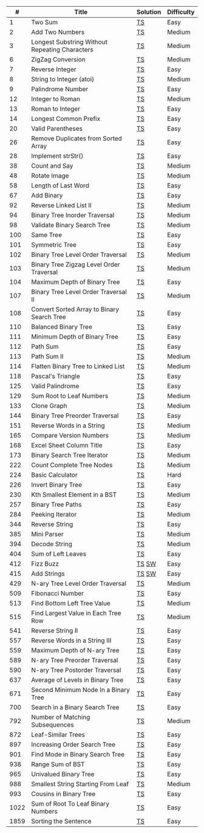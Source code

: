 | #   | Title                                                      | Solution                 | Difficulty |
| --- | ---------------------------------------------------------- | ------------------------ | ---------- |
| 1   | Two Sum                                                    | [TS][TS1]                | Easy       |
| 2   | Add Two Numbers                                            | [TS][TS2]                | Medium     |
| 3   | Longest Substring Without Repeating Characters             | [TS][TS3]                | Medium     |
| 6   | ZigZag Conversion                                          | [TS][TS6]                | Medium     |
| 7   | Reverse Integer                                            | [TS][TS7]                | Easy       |
| 8   | String to Integer (atoi)                                   | [TS][TS8]                | Medium     |
| 9   | Palindrome Number                                          | [TS][TS9]                | Easy       |
| 12  | Integer to Roman                                           | [TS][TS12]               | Medium     |
| 13  | Roman to Integer                                           | [TS][TS13]               | Easy       |
| 14  | Longest Common Prefix                                      | [TS][TS14]               | Easy       |
| 20  | Valid Parentheses                                          | [TS][TS20]               | Easy       |
| 26  | Remove Duplicates from Sorted Array                        | [TS][TS26]               | Easy       |
| 28  | Implement strStr()                                         | [TS][TS28]               | Easy       |
| 38  | Count and Say                                              | [TS][TS38]               | Medium     |
| 48  | Rotate Image                                               | [TS][TS48]               | Medium     |
| 58  | Length of Last Word                                        | [TS][TS58]               | Easy       |
| 67  | Add Binary                                                 | [TS][TS67]               | Easy       |
| 92  | Reverse Linked List II                                     | [TS][TS92]               | Medium     |
| 94  | Binary Tree Inorder Traversal                              | [TS][TS94]               | Medium     |
| 98  | Validate Binary Search Tree                                | [TS][TS98]               | Medium     |
| 100 | Same Tree                                                  | [TS][TS100]              | Easy       |
| 101 | Symmetric Tree                                             | [TS][TS101]              | Easy       |
| 102 | Binary Tree Level Order Traversal                          | [TS][TS102]              | Medium     |
| 103 | Binary Tree Zigzag Level Order Traversal                   | [TS][TS103]              | Medium     |
| 104 | Maximum Depth of Binary Tree                               | [TS][TS104]              | Easy       |
| 107 | Binary Tree Level Order Traversal II                       | [TS][TS107]              | Medium     |
| 108 | Convert Sorted Array to Binary Search Tree                 | [TS][TS108]              | Easy       |
| 110 | Balanced Binary Tree                                       | [TS][TS110]              | Easy       |
| 111 | Minimum Depth of Binary Tree                               | [TS][TS111]              | Easy       |
| 112 | Path Sum                                                   | [TS][TS112]              | Easy       |
| 113 | Path Sum II                                                | [TS][TS113]              | Medium     |
| 114 | Flatten Binary Tree to Linked List                         | [TS][TS114]              | Medium     |
| 118 | Pascal's Triangle                                          | [TS][TS118]              | Easy       |
| 125 | Valid Palindrome                                           | [TS][TS125]              | Easy       |
| 129 | Sum Root to Leaf Numbers                                   | [TS][TS129]              | Medium     |
| 133 | Clone Graph                                                | [TS][TS133]              | Medium     |
| 144 | Binary Tree Preorder Traversal                             | [TS][TS144]              | Easy       |
| 151 | Reverse Words in a String                                  | [TS][TS151]              | Medium     |
| 165 | Compare Version Numbers                                    | [TS][TS165]              | Medium     |
| 168 | Excel Sheet Column Title                                   | [TS][TS168]              | Easy       |
| 173 | Binary Search Tree Iterator                                | [TS][TS173]              | Medium     |
| 222 | Count Complete Tree Nodes                                  | [TS][TS222]              | Medium     |
| 224 | Basic Calculator                                           | [TS][TS224]              | Hard       |
| 226 | Invert Binary Tree                                         | [TS][TS226]              | Easy       |
| 230 | Kth Smallest Element in a BST                              | [TS][TS230]              | Medium     |
| 257 | Binary Tree Paths                                          | [TS][TS257]              | Easy       |
| 284 | Peeking Iterator                                           | [TS][TS284]              | Medium     |
| 344 | Reverse String                                             | [TS][TS344]              | Easy       |
| 385 | Mini Parser                                                | [TS][TS385]              | Medium     |
| 394 | Decode String                                              | [TS][TS394]              | Medium     |
| 404 | Sum of Left Leaves                                         | [TS][TS404]              | Easy       |
| 412 | Fizz Buzz                                                  | [TS][TS412] [SW][SW412]  | Easy       |
| 415 | Add Strings                                                | [TS][TS415] [SW][SW415]  | Easy       |
| 429 | N-ary Tree Level Order Traversal                           | [TS][TS429]              | Medium     |
| 509 | Fibonacci Number                                           | [TS][TS509]              | Easy       |
| 513 | Find Bottom Left Tree Value                                | [TS][TS513]              | Medium     |
| 515 | Find Largest Value in Each Tree Row                        | [TS][TS515]              | Medium     |
| 541 | Reverse String II                                          | [TS][TS541]              | Easy       |
| 557 | Reverse Words in a String III                              | [TS][TS557]              | Easy       |
| 559 | Maximum Depth of N-ary Tree                                | [TS][TS559]              | Easy       |
| 589 | N-ary Tree Preorder Traversal                              | [TS][TS589]              | Easy       |
| 590 | N-ary Tree Postorder Traversal                             | [TS][TS590]              | Easy       |
| 637 | Average of Levels in Binary Tree                           | [TS][TS637]              | Easy       |
| 671 | Second Minimum Node In a Binary Tree                       | [TS][TS671]              | Easy       |
| 700 | Search in a Binary Search Tree                             | [TS][TS700]              | Easy       |
| 792 | Number of Matching Subsequences                            | [TS][TS792]              | Medium     |
| 872 | Leaf-Similar Trees                                         | [TS][TS872]              | Easy       |
| 897 | Increasing Order Search Tree                               | [TS][TS897]              | Easy       |
| 901 | Find Mode in Binary Search Tree                            | [TS][TS901]              | Easy       |
| 938 | Range Sum of BST                                           | [TS][TS938]              | Easy       |
| 965 | Univalued Binary Tree                                      | [TS][TS965]              | Easy       |
| 988 | Smallest String Starting From Leaf                         | [TS][TS988]              | Medium     |
| 993 | Cousins in Binary Tree                                     | [TS][TS993]              | Easy       |
| 1022| Sum of Root To Leaf Binary Numbers                         | [TS][TS1022]             | Easy       |
| 1859| Sorting the Sentence                                       | [TS][TS1859]             | Easy       |

[TS1]: ./src/easy/two-sum/two-sum.ts
[TS2]: ./src/medium/add-two-numbers/add-two-numbers.ts
[TS3]: ./src/medium/longest-substring-without-repeating-characters/longest-substring-without-repeating-characters.ts
[TS6]: ./src/medium/zig-zag-conversion/zig-zag-conversion.ts
[TS7]: ./src/easy/reverse-integer/reverse-integer.ts
[TS8]: ./src/medium/string-to-integer/string-to-integer.ts
[TS9]: ./src/easy/palindrome-number/palindrome-number.ts
[TS12]: ./src/medium/integer-to-roman/integer-to-roman.ts
[TS13]: ./src/easy/roman-to-integer/roman-to-integer.ts
[TS14]: ./src/easy/longest-common-prefix/longest-common-prefix.ts
[TS20]: ./src/easy/valid-parentheses/valid-parentheses.ts
[TS26]: ./src/easy/remove-duplicates-from-sorted-array/remove-duplicates-from-sorted-array.ts
[TS28]: ./src/easy/str-str/str-str.ts
[TS38]: ./src/medium/count-and-say/count-and-say.ts
[TS48]: ./src/medium/rotate-image/rotate-image.ts
[TS58]: ./src/easy/length-of-last-word/length-of-last-word.ts
[TS67]: ./src/easy/add-binary/add-binary.ts
[TS92]: ./src/medium/reverse-linked-list-ii/reverse-linked-list-ii.ts
[TS94]: ./src/medium/binary-tree-level-order-traversal/binary-tree-level-order-traversal.ts
[TS98]: ./src/medium/validate-binary-search-tree/validate-binary-search-tree.ts
[TS100]: ./src/easy/same-tree/same-tree.ts
[TS101]: ./src/easy/symmetric-tree/symmetric-tree.ts
[TS102]: ./src/medium/binary-tree-level-order-traversal/binary-tree-level-order-traversal.ts
[TS103]: ./src/medium/binary-tree-zigzag-level-order-traversal/binary-tree-zigzag-level-order-traversal.ts
[TS104]: ./src/easy/maximum-depth-of-binary-tree/maximum-depth-of-binary-tree.ts
[TS107]: ./src/medium/binary-tree-level-order-traversal-ii/binary-tree-level-order-traversal-ii.ts
[TS108]: ./src/easy/convert-sorted-array-to-binary-search-tree/convert-sorted-array-to-binary-search-tree.ts
[TS110]: ./src/easy/balanced-binary-tree/balanced-binary-tree.ts
[TS111]: ./src/easy/minimum-depth-of-binary-tree/minimum-depth-of-binary-tree.ts
[TS112]: ./src/easy/path-sum/path-sum.ts
[TS113]: ./src/medium/path-sum-ii/path-sum-ii.ts
[TS114]: ./src/medium/flatten-binary-tree-to-linked-list/flatten-binary-tree-to-linked-list.ts
[TS118]: ./src/easy/pascals-triangle/pascals-triangle.ts
[TS125]: ./src/easy/valid-palindrome/valid-palindrome.ts
[TS129]: ./src/medium/sum-root-to-leaf-numbers/sum-root-to-leaf-numbers.ts
[TS133]: ./src/medium/clone-graph/clone-graph.ts
[TS144]: ./src/easy/binary-tree-preorder-traversal/binary-tree-preorder-traversal.ts
[TS151]: ./src/medium/reverse-words-in-a-string/reverse-words-in-a-string.ts
[TS165]: ./src/medium/compare-version-numbers/compare-version-numbers.ts
[TS168]: ./src/easy/excel-sheet-column-title/excel-sheet-column-title.ts
[TS173]: ./src/medium/binary-search-tree-iterator
[TS222]: ./src/medium/count-complete-tree-nodes/count-complete-tree-nodes.ts
[TS224]: ./src/hard/basic-calculator/basic-calculator.ts
[TS226]: ./src/easy/invert-binary-tree/invert-binary-tree.ts
[TS230]: ./src/medium/k-th-smallest-element-in-a-bst/k-th-smallest-element-in-a-bst.ts
[TS257]: ./src/easy/binary-tree-paths/binary-tree-paths.ts
[TS284]: ./src/medium/peeking-iterator/peeking-iterator.ts
[TS344]: ./src/easy/reverse-string/reverse-string.ts
[TS385]: ./src/medium/mini-parser/mini-parser.ts
[TS394]: ./src/medium/decode-string/decode-string.ts
[TS404]: ./src/easy/sum-of-left-leaves/sum-of-left-leaves.ts
[TS412]: ./src/easy/fizz-buzz/fizz-buzz.ts
[SW412]: ./src/easy/fizz-buzz/FizzBuzz.swift
[TS415]: ./src/easy/add-strings/add-strings.ts
[SW415]: ./src/easy/add-strings/AddStrings.swift
[TS429]: ./src/medium/n-ary-tree-level-order-traversal/n-ary-tree-level-order-traversal.ts
[TS509]: ./src/easy/fibonacci-number/fibonacci-number.ts
[TS513]: ./src/medium/find-bottom-left-tree-value/find-bottom-left-tree-value.ts
[TS515]: ./src/medium/find-largest-value-in-each-tree-row/find-largest-value-in-each-tree-row.ts
[TS541]: ./src/easy/reverse-string-ii/reverse-string-ii.ts
[TS557]: ./src/easy/reverse-words-in-a-string-iii/reverse-words-in-a-string-iii.ts
[TS559]: ./src/easy/maximum-depth-of-n-ary-tree/maximum-depth-of-n-ary-tree.ts
[TS589]: ./src/easy/n-ary-tree-preorder-traversal/n-ary-tree-preorder-traversal.ts
[TS590]: ./src/easy/n-ary-tree-postorder-traversal/n-ary-tree-postorder-traversal.ts
[TS637]: ./src/easy/average-of-levels-in-binary-tree/average-of-levels-in-binary-tree.ts
[TS671]: ./src/easy/second-minimum-node-in-a-binary-tree/second-minimum-node-in-a-binary-tree.ts
[TS700]: ./src/easy/search-in-a-binary-search-tree/search-in-a-binary-search-tree.ts
[TS792]: ./src/medium/number-of-matching-subsequences/number-of-matching-subsequences.ts
[TS872]: ./src/easy/leaf-similar-trees/leaf-similar-trees.ts
[TS897]: ./src/easy/increasing-order-search-tree/increasing-order-search-tree.ts
[TS901]: ./src/easy/find-mode-in-binary-search-tree/find-mode-in-binary-search-tree.ts
[TS938]: ./src/easy/range-sum-of-bst/range-sum-of-bst.ts
[TS965]: ./src/easy/univalued-binary-tree/univalued-binary-tree.ts
[TS988]: ./src/medium/smallest-string-starting-from-leaf/smallest-string-starting-from-leaf.ts
[TS993]: ./src/easy/cousins-in-binary-tree/cousins-in-binary-tree.ts
[TS1022]: ./src/easy/sum-of-root-to-leaf-binary-numbers/sum-of-root-to-leaf-binary-numbers.ts
[TS1859]: ./src/easy/sorting-the-sentence/sorting-the-sentence.ts
